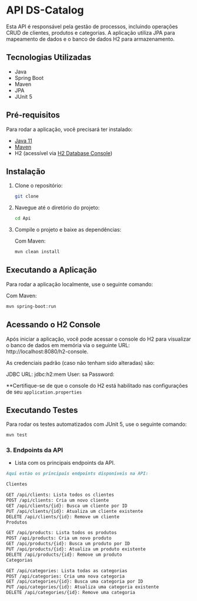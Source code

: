 # API DS-Catalog

Esta API é responsável pela gestão de processos, incluindo operações CRUD de clientes, produtos e categorias. A aplicação utiliza JPA para mapeamento de dados e o banco de dados H2 para armazenamento.

## Tecnologias Utilizadas

- Java
- Spring Boot
- Maven
- JPA
- JUnit 5

## Pré-requisitos

Para rodar a aplicação, você precisará ter instalado:

- [Java 11](https://www.oracle.com/java/technologies/downloads/#java11)
- [Maven](https://maven.apache.org/download.cgi)
- H2 (acessível via [H2 Database Console](http://localhost:8080/h2-console/login.jsp))
## Instalação

1. Clone o repositório:

    ```bash
    git clone
    ```

2. Navegue até o diretório do projeto:

    ```bash
    cd Api
    ```

3. Compile o projeto e baixe as dependências:

   Com Maven:

    ```bash
    mvn clean install
    ```

## Executando a Aplicação

Para rodar a aplicação localmente, use o seguinte comando:

Com Maven:

```bash
mvn spring-boot:run
```

## Acessando o H2 Console

Após iniciar a aplicação, você pode acessar o console do H2 para visualizar o banco de dados em memória
via o seguinte URL: http://localhost:8080/h2-console.

As credenciais padrão (caso não tenham sido alteradas) são:

JDBC URL: jdbc:h2:mem
User: sa
Password:


**Certifique-se de que o console do H2 está habilitado nas configurações de seu `application.properties`

## Executando Testes

Para rodar os testes automatizados com JUnit 5, use o seguinte comando:

```bash
mvn test
```

### 3. **Endpoints da API**
- Lista com os principais endpoints da API.

```markdown
Aqui estão os principais endpoints disponíveis na API:

Clientes

GET /api/clients: Lista todos os clientes
POST /api/clients: Cria um novo cliente
GET /api/clients/{id}: Busca um cliente por ID
PUT /api/clients/{id}: Atualiza um cliente existente
DELETE /api/clients/{id}: Remove um cliente
Produtos

GET /api/products: Lista todos os produtos
POST /api/products: Cria um novo produto
GET /api/products/{id}: Busca um produto por ID
PUT /api/products/{id}: Atualiza um produto existente
DELETE /api/products/{id}: Remove um produto
Categorias

GET /api/categories: Lista todas as categorias
POST /api/categories: Cria uma nova categoria
GET /api/categories/{id}: Busca uma categoria por ID
PUT /api/categories/{id}: Atualiza uma categoria existente
DELETE /api/categories/{id}: Remove uma categoria
